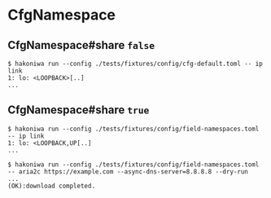 # CfgNamespace

## CfgNamespace#share `false`

```console
$ hakoniwa run --config ./tests/fixtures/config/cfg-default.toml -- ip link
1: lo: <LOOPBACK>[..]
...
```

## CfgNamespace#share `true`

```console
$ hakoniwa run --config ./tests/fixtures/config/field-namespaces.toml -- ip link
1: lo: <LOOPBACK,UP[..]
...
```

```console
$ hakoniwa run --config ./tests/fixtures/config/field-namespaces.toml -- aria2c https://example.com --async-dns-server=8.8.8.8 --dry-run
...
(OK):download completed.

```
